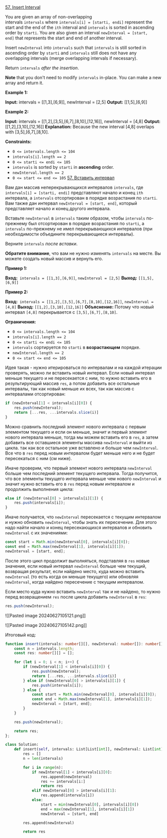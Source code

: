 [57. Insert Interval](https://leetcode.com/problems/insert-interval/)

You are given an array of non-overlapping intervals `intervals` where `intervals[i] = [starti, endi]` represent the start and the end of the `ith` interval and `intervals` is sorted in ascending order by `starti`. You are also given an interval `newInterval = [start, end]` that represents the start and end of another interval.

Insert `newInterval` into `intervals` such that `intervals` is still sorted in ascending order by `starti` and `intervals` still does not have any overlapping intervals (merge overlapping intervals if necessary).

Return `intervals` _after the insertion_.

**Note** that you don't need to modify `intervals` in-place. You can make a new array and return it.

**Example 1:**

**Input:** intervals = [[1,3],[6,9]], newInterval = [2,5]
**Output:** [[1,5],[6,9]]

**Example 2:**

**Input:** intervals = [[1,2],[3,5],[6,7],[8,10],[12,16]], newInterval = [4,8]
**Output:** [[1,2],[3,10],[12,16]]
**Explanation:** Because the new interval [4,8] overlaps with [3,5],[6,7],[8,10].

**Constraints:**

- `0 <= intervals.length <= 104`
- `intervals[i].length == 2`
- `0 <= starti <= endi <= 105`
- `intervals` is sorted by `starti` in **ascending** order.
- `newInterval.length == 2`
- `0 <= start <= end <= 105`
[57. Вставить интервал](https://leetcode.com/problems/insert-interval/)

Вам дан массив неперекрывающихся интервалов `intervals`, где `intervals[i] = [starti, endi]` представляют начало и конец `ith` интервала, а `intervals` отсортирован в порядке возрастания по `starti`. Вам также дан интервал `newInterval = [start, end]`, который представляет начало и конец другого интервала.

Вставьте `newInterval` в `intervals` таким образом, чтобы `intervals` по-прежнему был отсортирован в порядке возрастания по `starti`, а `intervals` по-прежнему не имел перекрывающихся интервалов (при необходимости объедините перекрывающиеся интервалы).

Верните `intervals` _после вставки_.

**Обратите внимание**, что вам не нужно изменять `intervals` на месте. Вы можете создать новый массив и вернуть его.

**Пример 1:**

**Вход:**` intervals = [[1,3],[6,9]]`, `newInterval = [2,5]`
**Выход:** `[[1,5],[6,9]]`

**Пример 2:**

**Вход:**` intervals = [[1,2],[3,5],[6,7],[8,10],[12,16]]`, `newInterval = [4,8]`
**Выход:** `[[1,2],[3,10],[12,16]]`
**Объяснение:** Потому что новый интервал `[4,8]` перекрывается с `[3,5],[6,7],[8,10]`.

**Ограничения:**

- `0 <= intervals.length <= 104`
- `intervals[i].length == 2`
- `0 <= starti <= endi <= 105`
- `intervals` сортируется по `starti` в **возрастающем** порядке.
- `newInterval.length == 2`
- `0 <= start <= end <= 105`

Идея такая - нужно итерироваться по интервалам и на каждой итерации проверять, можно ли вставить новый интервал. Если новый интервал меньше текущего и не пересекается с ним, то нужно вставить его в результирующий массив `res`, а потом добавить все остальные интервалы, так как новый меньше их всех, так как массив с интервалами отсортирован:

```typescript
if (newInterval[1] < intervals[i][0]) {
	res.push(newInterval);
	return [...res, ...intervals.slice(i)]
}
```

Можно сравнить последний элемент нового интервала с первым элементом текущего и если он меньше, значит и первый элемент нового интервала меньше, тогда мы можем вставить его в `res`, а затем добавить все оставшиеся элементы массива `newInterval` и выйти из цикла. так как все остальное уже вставлено и больше чем `newInterval`. Все что  в `res` перед новым интервалом будет меньше него и не будет пересекаться с ним (см ниже).

Иначе проверим, что первый элемент нового интервала `newInterval` больше чем последний элемент текущего интервала. Тогда получится, что все элементы текущего интервала меньше чем нового `newInterval` и значит нужно вставить его в  `res` перед новым интервалом и продолжить выполнения цикла:

```typescript
else if (newInterval[0] > intervals[i][1]) {
	res.push(intervals[i]);
}
```

Иначе получается, что `newInterval` пересекается с текущим интервалом и нужно обновить `newInterval`, чтобы знать их пересечение. Для этого надо найти начало и конец пересекающихся интервалов и обновить `newInterval` с их значениями:

```typescript
const start = Math.min(newInterval[0], intervals[i][0]);
const end = Math.max(newInterval[1], intervals[i][1]);
newInterval = [start, end];
```

После этого цикл продолжит выполняться, подставляя в `res` новые значения, если новый интервал `newInterval` больше чем текущий, возвращая результат, если найдено место, куда можно вставить `newInterval` (то есть когда он меньше текущего) или обновляя `newInterval`, когда найдено пересечение с текущим интервалом.

Если место куда нужно вставить `newInterval` так и не найдено, то нужно перед возвращением `res` после цикла добавить `newInterval` в `res`:

```typescript
res.push(newInterval);
```

![[Pasted image 20240627105121.png]]

![[Pasted image 20240627105142.png]]

Итоговый код:

```typescript
function insert(intervals: number[][], newInterval: number[]): number[][] {
    const n = intervals.length;
    const res: number[][] = [];

    for (let i = 0; i < n; i++) {
        if (newInterval[1] < intervals[i][0]) {
            res.push(newInterval);
            return [...res, ...intervals.slice(i)]
        } else if (newInterval[0] > intervals[i][1]) {
            res.push(intervals[i]);
        } else {
            const start = Math.min(newInterval[0], intervals[i][0]);
            const end = Math.max(newInterval[1], intervals[i][1]);
            newInterval = [start, end];
        }
    }

    res.push(newInterval);

    return res;
};
```


```python
class Solution:
    def insert(self, intervals: List[List[int]], newInterval: List[int]) -> List[List[int]]:
        res = []
        n = len(intervals)

        for i in range(n):
            if newInterval[1] < intervals[i][0]:
                res.append(newInterval)
                res += intervals[i:]
                return res
            elif newInterval[0] > intervals[i][1]:
                res.append(intervals[i])
            else:
                start = min(newInterval[0], intervals[i][0])
                end = max(newInterval[1], intervals[i][1])
                newInterval = [start, end]

        res.append(newInterval)

        return res
```